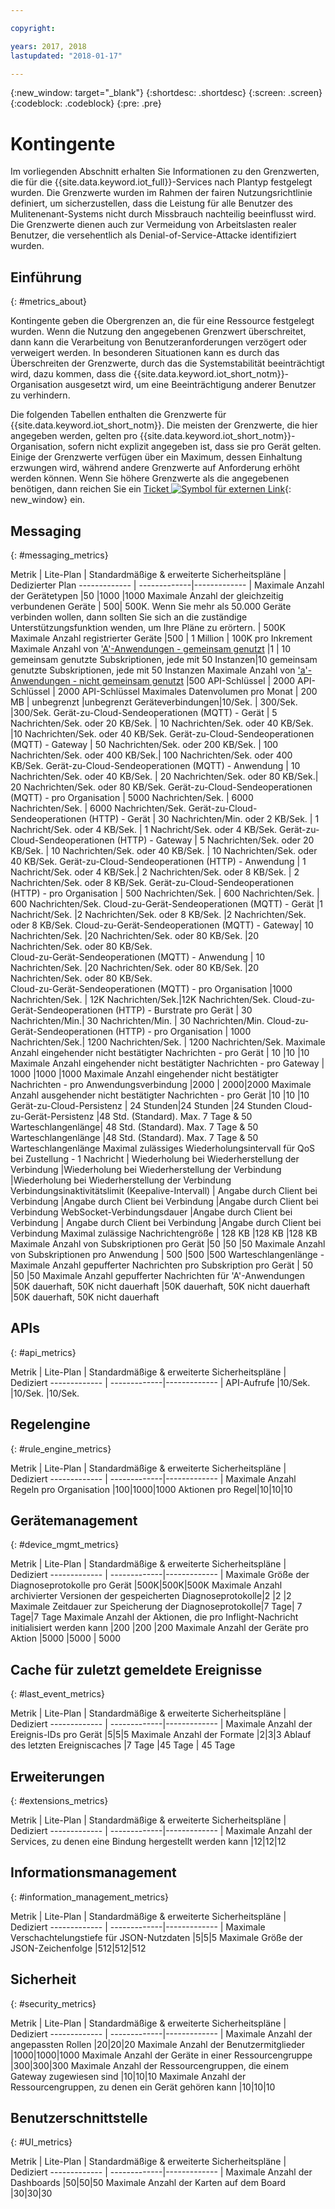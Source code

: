 ```yaml
---

copyright:

years: 2017, 2018
lastupdated: "2018-01-17"

---
```


{:new_window: target="\_blank"}
{:shortdesc: .shortdesc}
{:screen: .screen}
{:codeblock: .codeblock}
{:pre: .pre}


# Kontingente
Im vorliegenden Abschnitt erhalten Sie Informationen zu den Grenzwerten, die für die {{site.data.keyword.iot_full}}-Services nach Plantyp festgelegt wurden. Die Grenzwerte wurden im Rahmen der fairen Nutzungsrichtlinie definiert, um sicherzustellen, dass die Leistung für alle Benutzer des Mulitenenant-Systems nicht durch Missbrauch nachteilig beeinflusst wird. Die Grenzwerte dienen auch zur Vermeidung von Arbeitslasten realer Benutzer, die versehentlich als Denial-of-Service-Attacke identifiziert wurden.

## Einführung
{: #metrics_about}

Kontingente geben die Obergrenzen an, die für eine Ressource festgelegt wurden. Wenn die Nutzung den angegebenen Grenzwert überschreitet, dann kann die Verarbeitung von Benutzeranforderungen verzögert oder verweigert werden. In besonderen Situationen kann es durch das Überschreiten der Grenzwerte, durch das die Systemstabilität beeinträchtigt wird, dazu kommen, dass die {{site.data.keyword.iot_short_notm}}-Organisation ausgesetzt wird, um eine Beeinträchtigung anderer Benutzer zu verhindern.

Die folgenden Tabellen enthalten die Grenzwerte für {{site.data.keyword.iot_short_notm}}. Die meisten der Grenzwerte, die hier angegeben werden, gelten pro {{site.data.keyword.iot_short_notm}}-Organisation, sofern nicht explizit angegeben ist, dass sie pro Gerät gelten. Einige der Grenzwerte verfügen über ein Maximum, dessen Einhaltung erzwungen wird, während andere Grenzwerte auf Anforderung erhöht werden können. Wenn Sie höhere Grenzwerte als die angegebenen benötigen, dann reichen Sie ein [Ticket ![Symbol für externen Link](../../../icons/launch-glyph.svg)](https://support.ng.bluemix.net/gethelp/){: new_window} ein.

## Messaging
{: #messaging_metrics}

Metrik        | Lite-Plan      | Standardmäßige & erweiterte Sicherheitspläne     | Dedizierter Plan
------------- | -------------|------------- |
Maximale Anzahl der Gerätetypen |50 |1000 |1000
Maximale Anzahl der gleichzeitig verbundenen Geräte | 500| 500K. Wenn Sie mehr als 50.000 Geräte verbinden wollen, dann sollten Sie sich an die zuständige Unterstützungsfunktion wenden, um Ihre Pläne zu erörtern. | 500K
Maximale Anzahl registrierter Geräte |500 | 1 Million | 100K pro Inkrement
Maximale Anzahl von ['A'-Anwendungen - gemeinsam genutzt](../applications/mqtt.html#scalable_apps) |1 | 10 gemeinsam genutzte Subskriptionen, jede mit 50 Instanzen|10 gemeinsam genutzte Subskriptionen, jede mit 50 Instanzen
Maximale Anzahl von ['a'-Anwendungen - nicht gemeinsam genutzt](../applications/mqtt.html#client_connections) |500 API-Schlüssel | 2000 API-Schlüssel | 2000 API-Schlüssel
Maximales Datenvolumen pro Monat | 200 MB | unbegrenzt |unbegrenzt
Geräteverbindungen|10/Sek. | 300/Sek. |300/Sek.
Gerät-zu-Cloud-Sendeoperationen (MQTT) - Gerät | 5 Nachrichten/Sek. oder 20 KB/Sek. | 10 Nachrichten/Sek. oder 40 KB/Sek. |10 Nachrichten/Sek. oder 40 KB/Sek.
Gerät-zu-Cloud-Sendeoperationen (MQTT) - Gateway  | 50 Nachrichten/Sek. oder 200 KB/Sek. | 100 Nachrichten/Sek. oder 400 KB/Sek.| 100 Nachrichten/Sek. oder 400 KB/Sek.
Gerät-zu-Cloud-Sendeoperationen (MQTT) - Anwendung | 10 Nachrichten/Sek. oder 40 KB/Sek. | 20 Nachrichten/Sek. oder 80 KB/Sek.| 20 Nachrichten/Sek. oder 80 KB/Sek.
Gerät-zu-Cloud-Sendeoperationen (MQTT) - pro Organisation | 5000 Nachrichten/Sek. | 6000 Nachrichten/Sek. | 6000 Nachrichten/Sek.
Gerät-zu-Cloud-Sendeoperationen (HTTP) - Gerät | 30 Nachrichten/Min. oder 2 KB/Sek. | 1 Nachricht/Sek. oder 4 KB/Sek. | 1 Nachricht/Sek. oder 4 KB/Sek.
Gerät-zu-Cloud-Sendeoperationen (HTTP) - Gateway | 5 Nachrichten/Sek. oder 20 KB/Sek. | 10 Nachrichten/Sek. oder 40 KB/Sek. | 10 Nachrichten/Sek. oder 40 KB/Sek.
Gerät-zu-Cloud-Sendeoperationen (HTTP) - Anwendung | 1 Nachricht/Sek. oder 4 KB/Sek.| 2 Nachrichten/Sek. oder 8 KB/Sek. | 2 Nachrichten/Sek. oder 8 KB/Sek.
Gerät-zu-Cloud-Sendeoperationen (HTTP) - pro Organisation | 500 Nachrichten/Sek. | 600 Nachrichten/Sek. | 600 Nachrichten/Sek.
Cloud-zu-Gerät-Sendeoperationen (MQTT) - Gerät  |1 Nachricht/Sek. |2 Nachrichten/Sek. oder 8 KB/Sek. |2 Nachrichten/Sek. oder 8 KB/Sek.
Cloud-zu-Gerät-Sendeoperationen (MQTT) - Gateway| 10 Nachrichten/Sek. |20 Nachrichten/Sek. oder 80 KB/Sek.  |20 Nachrichten/Sek. oder 80 KB/Sek.  
Cloud-zu-Gerät-Sendeoperationen (MQTT) - Anwendung | 10 Nachrichten/Sek. |20 Nachrichten/Sek. oder 80 KB/Sek. |20 Nachrichten/Sek. oder 80 KB/Sek.  
Cloud-zu-Gerät-Sendeoperationen (MQTT) - pro Organisation |1000 Nachrichten/Sek. | 12K Nachrichten/Sek.|12K Nachrichten/Sek.
Cloud-zu-Gerät-Sendeoperationen (HTTP) - Burstrate pro Gerät | 30 Nachrichten/Min.| 30 Nachrichten/Min.  | 30 Nachrichten/Min.
Cloud-zu-Gerät-Sendeoperationen (HTTP) - pro Organisation |  1000 Nachrichten/Sek.|  1200 Nachrichten/Sek.  |  1200 Nachrichten/Sek.
Maximale Anzahl eingehender nicht bestätigter Nachrichten - pro Gerät | 10 |10 |10
Maximale Anzahl eingehender nicht bestätigter Nachrichten - pro Gateway | 1000 |1000 |1000
Maximale Anzahl eingehender nicht bestätigter Nachrichten - pro Anwendungsverbindung  |2000 | 2000|2000
Maximale Anzahl ausgehender nicht bestätigter Nachrichten - pro Gerät |10  |10 |10
Gerät-zu-Cloud-Persistenz | 24 Stunden|24 Stunden |24 Stunden
Cloud-zu-Gerät-Persistenz |48 Std. (Standard). Max. 7 Tage & 50 Warteschlangenlänge| 48 Std. (Standard). Max. 7 Tage & 50 Warteschlangenlänge  |48 Std. (Standard). Max. 7 Tage & 50 Warteschlangenlänge
Maximal zulässiges Wiederholungsintervall für QoS bei Zustellung - 1 Nachricht | Wiederholung bei Wiederherstellung der Verbindung |Wiederholung bei Wiederherstellung der Verbindung |Wiederholung bei Wiederherstellung der Verbindung
Verbindungsinaktivitätslimit (Keepalive-Intervall) | Angabe durch Client bei Verbindung |Angabe durch Client bei Verbindung  |Angabe durch Client bei Verbindung
WebSocket-Verbindungsdauer |Angabe durch Client bei Verbindung | Angabe durch Client bei Verbindung  |Angabe durch Client bei Verbindung
Maximal zulässige Nachrichtengröße | 128 KB |128 KB |128 KB
Maximale Anzahl von Subskriptionen pro Gerät |50 |50 |50
Maximale Anzahl von Subskriptionen pro Anwendung | 500 |500 |500
Warteschlangenlänge - Maximale Anzahl gepufferter Nachrichten pro Subskription pro Gerät | 50 |50 |50
Maximale Anzahl gepufferter Nachrichten für 'A'-Anwendungen |50K dauerhaft, 50K nicht dauerhaft |50K dauerhaft, 50K nicht dauerhaft |50K dauerhaft, 50K nicht dauerhaft


## APIs
{: #api_metrics}

Metrik        | Lite-Plan      | Standardmäßige & erweiterte Sicherheitspläne       | Dediziert
------------- | -------------|------------- |
API-Aufrufe |10/Sek. |10/Sek. |10/Sek.

## Regelengine
{: #rule_engine_metrics}

Metrik        | Lite-Plan      | Standardmäßige & erweiterte Sicherheitspläne       | Dediziert
------------- | -------------|------------- |
Maximale Anzahl Regeln pro Organisation |100|1000|1000
Aktionen pro Regel|10|10|10

## Gerätemanagement
{: #device_mgmt_metrics}

Metrik        | Lite-Plan      | Standardmäßige & erweiterte Sicherheitspläne       | Dediziert
------------- | -------------|------------- |
Maximale Größe der Diagnoseprotokolle pro Gerät |500K|500K|500K
Maximale Anzahl archivierter Versionen der gespeicherten Diagnoseprotokolle|2  |2 |2
Maximale Zeitdauer zur Speicherung der Diagnoseprotokolle|7 Tage| 7 Tage|7 Tage
Maximale Anzahl der Aktionen, die pro Inflight-Nachricht initialisiert werden kann |200 |200 |200
Maximale Anzahl der Geräte pro Aktion |5000 |5000 | 5000

## Cache für zuletzt gemeldete Ereignisse
{: #last_event_metrics}

Metrik        | Lite-Plan      | Standardmäßige & erweiterte Sicherheitspläne       | Dediziert
------------- | -------------|------------- |
Maximale Anzahl der Ereignis-IDs pro Gerät |5|5|5
Maximale Anzahl der Formate |2|3|3
Ablauf des letzten Ereigniscaches |7 Tage |45 Tage | 45 Tage

## Erweiterungen
{: #extensions_metrics}

Metrik        | Lite-Plan      | Standardmäßige & erweiterte Sicherheitspläne       | Dediziert
------------- | -------------|------------- |
Maximale Anzahl der Services, zu denen eine Bindung hergestellt werden kann |12|12|12

## Informationsmanagement
{: #information_management_metrics}

Metrik        | Lite-Plan      | Standardmäßige & erweiterte Sicherheitspläne       | Dediziert
------------- | -------------|------------- |
Maximale Verschachtelungstiefe für JSON-Nutzdaten |5|5|5
Maximale Größe der JSON-Zeichenfolge |512|512|512

## Sicherheit
{: #security_metrics}

Metrik        | Lite-Plan      | Standardmäßige & erweiterte Sicherheitspläne       | Dediziert
------------- | -------------|------------- |
Maximale Anzahl der angepassten Rollen |20|20|20
Maximale Anzahl der Benutzermitglieder |1000|1000|1000
Maximale Anzahl der Geräte in einer Ressourcengruppe |300|300|300
Maximale Anzahl der Ressourcengruppen, die einem Gateway zugewiesen sind |10|10|10
Maximale Anzahl der Ressourcengruppen, zu denen ein Gerät gehören kann |10|10|10

## Benutzerschnittstelle
{: #UI_metrics}

Metrik        | Lite-Plan      | Standardmäßige & erweiterte Sicherheitspläne       | Dediziert
------------- | -------------|------------- |
Maximale Anzahl der Dashboards |50|50|50
Maximale Anzahl der Karten auf dem Board |30|30|30
